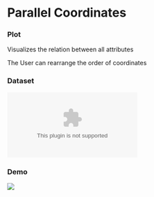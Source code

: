 # Parallel Coordinates

### Plot
Visualizes the relation between all attributes

The User can rearrange the order of coordinates

### Dataset
![iris](https://raw.githubusercontent.com/yungyuchen521/data-visualization/data/iris.csv)

### Demo
![](https://media.giphy.com/media/v1.Y2lkPTc5MGI3NjExamExbzQ0bTk4NHRua3NwMm52NDg2eDBwMjAxeGpyaWpzbGNjeHkxdiZlcD12MV9pbnRlcm5hbF9naWZfYnlfaWQmY3Q9Zw/esWx6zOBD79EIa6wp1/giphy.gif)
